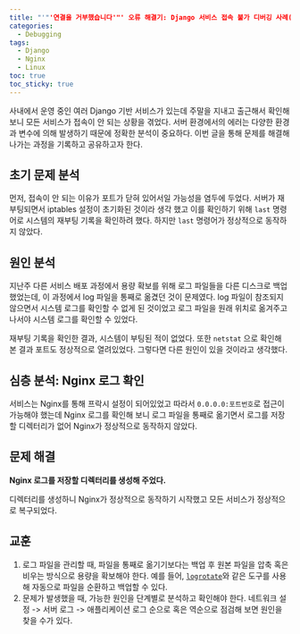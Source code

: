 ```yaml
---
title: "'"'연결을 거부했습니다'"' 오류 해결기: Django 서비스 접속 불가 디버깅 사례(Feat. Nginx)"
categories:
  - Debugging
tags:
  - Django
  - Nginx
  - Linux
toc: true
toc_sticky: true
---
```


사내에서 운영 중인 여러 Django 기반 서비스가 있는데 주말을 지내고 출근해서 확인해 보니 모든 서비스가 접속이 안 되는 상황을 겪었다. 서버 환경에서의 에러는 다양한 환경과 변수에 의해 발생하기 때문에 정확한 분석이 중요하다. 이번 글을 통해 문제를 해결해 나가는 과정을 기록하고 공유하고자 한다.

## 초기 문제 분석

먼저, 접속이 안 되는 이유가 포트가 닫혀 있어서일 가능성을 염두에 두었다. 서버가 재부팅되면서 iptables 설정이 초기화된 것이라 생각 했고 이를 확인하기 위해 `last` 명령어로 시스템의 재부팅 기록을 확인하려 했다. 하지만 `last` 명령어가 정상적으로 동작하지 않았다.

## 원인 분석

지난주 다른 서비스 배포 과정에서 용량 확보를 위해 로그 파일들을 다른 디스크로 백업했었는데, 이 과정에서 log 파일을 통째로 옮겼던 것이 문제였다. log 파일이 참조되지 않으면서 시스템 로그를 확인할 수 없게 된 것이었고 로그 파일을 원래 위치로 옮겨주고 나서야 시스템 로그를 확인할 수 있었다.

재부팅 기록을 확인한 결과, 시스템이 부팅된 적이 없었다. 또한 `netstat` 으로 확인해 본 결과 포트도 정상적으로 열려있었다. 그렇다면 다른 원인이 있을 것이라고 생각했다.

## 심층 분석: Nginx 로그 확인

서비스는 Nginx를 통해 프락시 설정이 되어있었고 따라서 `0.0.0.0:포트번호`로 접근이 가능해야 했는데 Nginx 로그를 확인해 보니 로그 파일을 통째로 옮기면서 로그를 저장할 디렉터리가 없어 Nginx가 정상적으로 동작하지 않았다.

## 문제 해결

**Nginx 로그를 저장할 디렉터리를 생성해 주었다.**

디렉터리를 생성하니 Nginx가 정상적으로 동작하기 시작했고 모든 서비스가 정상적으로 복구되었다.

## 교훈

1. 로그 파일을 관리할 때, 파일을 통째로 옮기기보다는 백업 후 원본 파일을 압축 혹은 비우는 방식으로 용량을 확보해야 한다. 예를 들어, [`logrotate`](https://linux.die.net/man/8/logrotate)와 같은 도구를 사용해 자동으로 파일을 순환하고 백업할 수 있다.
2. 문제가 발생했을 때, 가능한 원인을 단계별로 분석하고 확인해야 한다. 네트워크 설정 -> 서버 로그 -> 애플리케이션 로그 순으로 혹은 역순으로 점검해 보면 원인을 찾을 수가 있다.
